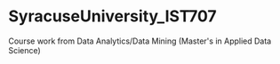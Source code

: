 # SyracuseUniversity_IST707
Course work from Data Analytics/Data Mining (Master's in Applied Data Science)
